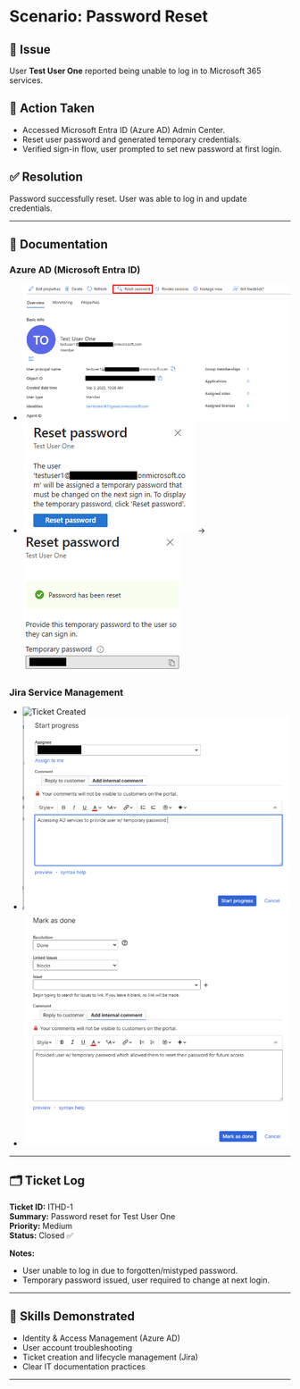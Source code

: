 # Scenario: Password Reset

## 📝 Issue
User **Test User One** reported being unable to log in to Microsoft 365 services.  

## 🔧 Action Taken
- Accessed Microsoft Entra ID (Azure AD) Admin Center.  
- Reset user password and generated temporary credentials.  
- Verified sign-in flow, user prompted to set new password at first login.  

## ✅ Resolution
Password successfully reset. User was able to log in and update credentials.  

---

## 📂 Documentation

### Azure AD (Microsoft Entra ID)
- ![Reset Password Screen](./images/password-reset/change_pw.png)  
- ![Temporary Password Generated](./images/password-reset/temp_pw1.png)  -> ![Temporary Password Generated2](./images/password-reset/temp_pw2.png)

### Jira Service Management
- ![Ticket Created](./images/password-reset/jira/ticket-created.png)  
- ![Ticket In Progress](./images/password-reset/stage2_progress.png)  
- ![Ticket Resolved](./images/password-reset/stage3_ticket_closed.png)  

---

## 🗂 Ticket Log
**Ticket ID:** ITHD-1  
**Summary:** Password reset for Test User One  
**Priority:** Medium  
**Status:** Closed ✅  

**Notes:**  
- User unable to log in due to forgotten/mistyped password.  
- Temporary password issued, user required to change at next login.  

---

## 🎯 Skills Demonstrated
- Identity & Access Management (Azure AD)  
- User account troubleshooting  
- Ticket creation and lifecycle management (Jira)  
- Clear IT documentation practices  

---
